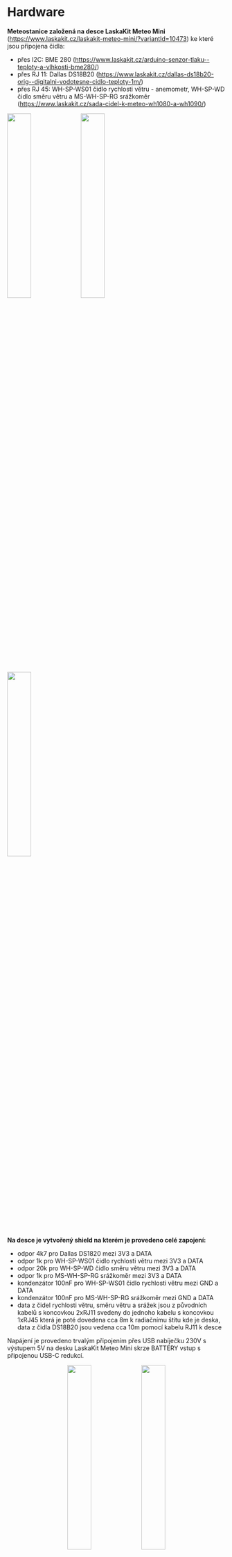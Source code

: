 # Hardware

**Meteostanice založená na desce LaskaKit Meteo Mini** (https://www.laskakit.cz/laskakit-meteo-mini/?variantId=10473) ke které jsou připojena čidla:
- přes I2C: BME 280 (https://www.laskakit.cz/arduino-senzor-tlaku--teploty-a-vlhkosti-bme280/)
- přes RJ 11: Dallas DS18B20 (https://www.laskakit.cz/dallas-ds18b20-orig--digitalni-vodotesne-cidlo-teploty-1m/)
- přes RJ 45: WH-SP-WS01 čidlo rychlosti větru - anemometr, WH-SP-WD čidlo směru větru a MS-WH-SP-RG srážkoměr (https://www.laskakit.cz/sada-cidel-k-meteo-wh1080-a-wh1090/)
<p float="left">
  <img src="https://github.com/kabelkao/Meteostanice/assets/171317176/d07cfb78-6e53-4a3a-86c1-474379223f15" width="33%" />
  <img src="https://github.com/kabelkao/Meteostanice/assets/171317176/72525bd3-fca3-4940-adc2-99ceac15172c" width="33%" />
  <img src="https://github.com/kabelkao/Meteostanice/assets/171317176/a97d262d-6033-47af-af0e-13ac59f18ac1" width="33%" />
</p>

**Na desce je vytvořený shield na kterém je provedeno celé zapojení:**
- odpor 4k7 pro Dallas DS1820 mezi 3V3 a DATA
- odpor 1k pro WH-SP-WS01 čidlo rychlosti větru mezi 3V3 a DATA
- odpor 20k pro WH-SP-WD čidlo směru větru mezi 3V3 a DATA
- odpor 1k pro MS-WH-SP-RG srážkoměr mezi 3V3 a DATA
- kondenzátor 100nF pro WH-SP-WS01 čidlo rychlosti větru mezi GND a DATA
- kondenzátor 100nF pro MS-WH-SP-RG srážkoměr mezi GND a DATA
- data z čidel rychlosti větru, směru větru a srážek jsou z původních kabelů s koncovkou 2xRJ11 svedeny do jednoho kabelu s koncovkou 1xRJ45 která je poté dovedena cca 8m k radiačnímu štítu kde je deska, data z čidla DS18B20 jsou vedena cca 10m pomocí kabelu RJ11 k desce

Napájení je provedeno trvalým připojením přes USB nabíječku 230V s výstupem 5V na desku LaskaKit Meteo Mini skrze BATTERY vstup s připojenou USB-C redukcí.

<p align="center">
  <img src="https://github.com/kabelkao/Meteostanice/assets/171317176/495ffc93-727d-41c8-80c5-8514f2550299" width="33%" />
  <img src="https://github.com/kabelkao/Meteostanice/assets/171317176/bb09052c-4681-4920-92b1-2596aa32fcca" width="33%" />
</p>


# Software

**Princip měření:**
- Na začátku kódu jsem definovány všechny proměnné a jednotlivé funkce které se poté volají.
- Celé měření se opakuje v nekonečné smyčce voláním funkcí na měření
- Měření srážek probíhá kontinuálně a časová značka se uloží pokud je zaznamenána nebo pokud uběhne limit (neprší, měříme ale srážky jsou 0)
- Měření rychlosti větru probíhá pouze pokud je zaznamenán pulz, jinak není ukládána žádná časová značka
- Měření směru větru probíhá kontinuálně s prodlevou min. 100 ms
- Hodnoty výše uvedených měření se ukládají průběžně do pole o přiměřené velikosti
- Jednou za 5 minut se provede výpočet průměrných hodnot větru a deště a jejich odeslání na TMEP.cz společně s aktuálními hodnotami z čidla BME280 a Dallas DS18B20
- Příklad odesílaných dat: _/index.php?teplota=25.45 &vlhkost=39.99 &tlak=986.41 &srazky==0.09 &direction==223.22 &rychlost==2.30 &teplotapotok==24.81 &rainMem=30.40 &speedMem=0.30 &dirMem=85.20 &v=4.97 &rssi=-53_, kde položky _Mem_ jsou % vyjádření zaplnění pole paměti pro danou měřenou proměnnou

# Měření
**Teplota/Tlak/Vlhkost**
https://lubnovenkovni.tmep.cz/

**Teplota vody v potoce**
https://lubnopotok.tmep.cz/

**Množství srážek**
https://lubnodest.tmep.cz/

**Rychlost větru**
https://lubnovitrrychlost.tmep.cz/

**Směr větru**
https://lubnovitrsmer.tmep.cz/


**Zdroje/Inspirace:**
- https://www.instructables.com/Solar-Powered-WiFi-Weather-Station-V30/


